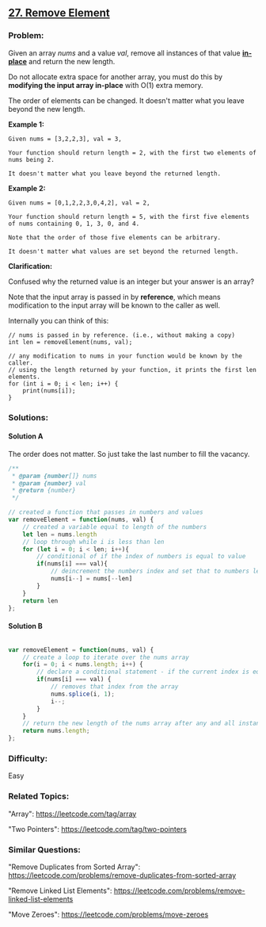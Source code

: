 ## [27. Remove Element](https://leetcode.com/problems/remove-element/description/)

### Problem:

Given an array *nums* and a value *val*, remove all instances of that value [**in-place**](https://en.wikipedia.org/wiki/In-place_algorithm) and return the new length.

Do not allocate extra space for another array, you must do this by **modifying the input array in-place** with O(1) extra memory.

The order of elements can be changed. It doesn't matter what you leave beyond the new length.

**Example 1:**

```
Given nums = [3,2,2,3], val = 3,

Your function should return length = 2, with the first two elements of nums being 2.

It doesn't matter what you leave beyond the returned length.
```

**Example 2:**

```
Given nums = [0,1,2,2,3,0,4,2], val = 2,

Your function should return length = 5, with the first five elements of nums containing 0, 1, 3, 0, and 4.

Note that the order of those five elements can be arbitrary.

It doesn't matter what values are set beyond the returned length.
```

**Clarification:**

Confused why the returned value is an integer but your answer is an array?

Note that the input array is passed in by **reference**, which means modification to the input array will be known to the caller as well.

Internally you can think of this:

```
// nums is passed in by reference. (i.e., without making a copy)
int len = removeElement(nums, val);

// any modification to nums in your function would be known by the caller.
// using the length returned by your function, it prints the first len elements.
for (int i = 0; i < len; i++) {
    print(nums[i]);
}
```

### Solutions:

#### Solution A

The order does not matter. So just take the last number to fill the vacancy.

```javascript
/**
 * @param {number[]} nums
 * @param {number} val
 * @return {number}
 */

// created a function that passes in numbers and values
var removeElement = function(nums, val) {
    // created a variable equal to length of the numbers
    let len = nums.length
    // loop through while i is less than len
    for (let i = 0; i < len; i++){
        // conditional of if the index of numbers is equal to value
        if(nums[i] === val){
            // deincrement the numbers index and set that to numbers len 
            nums[i--] = nums[--len]
        }
    }
    return len
};
```

#### Solution B

```javascript

var removeElement = function(nums, val) {
    // create a loop to iterate over the nums array
    for(i = 0; i < nums.length; i++) {
        // declare a conditional statement - if the current index is equal to val
        if(nums[i] === val) {
            // removes that index from the array
            nums.splice(i, 1);
            i--;
        }
    }
    // return the new length of the nums array after any and all instances of val have been removed
    return nums.length;
}; 
```

### Difficulty: 

Easy

### Related Topics:
  
"Array": https://leetcode.com/tag/array

"Two Pointers": https://leetcode.com/tag/two-pointers

### Similar Questions:
  
"Remove Duplicates from Sorted Array": https://leetcode.com/problems/remove-duplicates-from-sorted-array
  
"Remove Linked List Elements": https://leetcode.com/problems/remove-linked-list-elements
  
"Move Zeroes": https://leetcode.com/problems/move-zeroes

